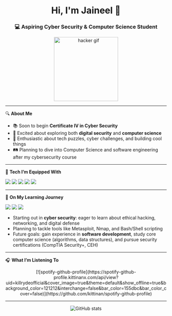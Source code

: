 <h1 align="center">Hi, I'm Jaineel 👋</h1>
<h3 align="center">💻 Aspiring Cyber Security & Computer Science Student</h3>

<p align="center">
  <img src="https://media.giphy.com/media/3oxHQq3b1Q9ApvZpTO/giphy.gif" width="200" alt="hacker gif"/>
</p>

---

🔍 **About Me**

- 📚 Soon to begin **Certificate IV in Cyber Security**
- 💭 Excited about exploring both **digital security** and **computer science**
- 🧩 Enthusiastic about tech puzzles, cyber challenges, and building cool things
- 🛤️ Planning to dive into Computer Science and software engineering after my cybersecurity course

---

🧰 **Tech I’m Equipped With**

<p align="left">
  <img src="https://img.shields.io/badge/Python-3776AB?style=for-the-badge&logo=python&logoColor=white"/>
  <img src="https://img.shields.io/badge/JavaScript-F7DF1E?style=for-the-badge&logo=javascript&logoColor=black"/>
  <img src="https://img.shields.io/badge/HTML5-E34F26?style=for-the-badge&logo=html5&logoColor=white"/>
  <img src="https://img.shields.io/badge/CSS3-1572B6?style=for-the-badge&logo=css3&logoColor=white"/>
  <img src="https://img.shields.io/badge/MySQL-4479A1?style=for-the-badge&logo=mysql&logoColor=white"/>
</p>

---

🚀 **On My Learning Journey**

<p align="left">
  <img src="https://img.shields.io/badge/Kali_Linux-557C94?style=for-the-badge&logo=kalilinux&logoColor=white"/>
  <img src="https://img.shields.io/badge/Wireshark-1679A7?style=for-the-badge&logo=wireshark&logoColor=white"/>
  <img src="https://img.shields.io/badge/Burp_Suite-ff5722?style=for-the-badge&logo=burpsuite&logoColor=black"/>
</p>

- Starting out in **cyber security**: eager to learn about ethical hacking, networking, and digital defense
- Planning to tackle tools like Metasploit, Nmap, and Bash/Shell scripting
- Future goals: gain experience in **software development**, study core computer science (algorithms, data structures), and pursue security certifications (CompTIA Security+, CEH)

---

🎧 **What I’m Listening To**

<p align="center">
  [![spotify-github-profile](https://spotify-github-profile.kittinanx.com/api/view?uid=killrydeofficial&cover_image=true&theme=default&show_offline=true&background_color=121212&interchange=false&bar_color=155dbc&bar_color_cover=false)](https://github.com/kittinan/spotify-github-profile)
</p>

---

<p align="center">
  <img src="https://github-readme-stats.vercel.app/api?username=[lostastr0]&show_icons=true&hide_title=true&hide=prs&theme=radical" alt="GitHub stats"/>
</p>
